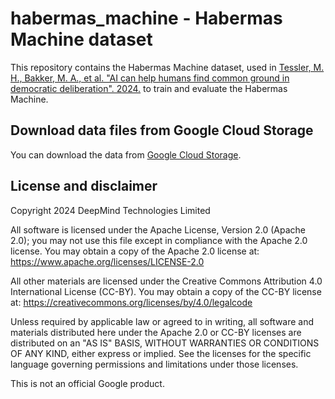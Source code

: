 # habermas_machine - Habermas Machine dataset

This repository contains the Habermas Machine dataset, used in
[Tessler, M. H., Bakker, M. A., et al. "AI can help humans find common ground in democratic deliberation". 2024.]()
to train and evaluate the Habermas Machine.


## Download data files from Google Cloud Storage

You can download the data from [Google Cloud Storage](https://console.cloud.google.com/storage/browser/habermas_machine).


## License and disclaimer

Copyright 2024 DeepMind Technologies Limited

All software is licensed under the Apache License, Version 2.0 (Apache 2.0);
you may not use this file except in compliance with the Apache 2.0 license.
You may obtain a copy of the Apache 2.0 license at:
https://www.apache.org/licenses/LICENSE-2.0

All other materials are licensed under the Creative Commons Attribution 4.0
International License (CC-BY). You may obtain a copy of the CC-BY license at:
https://creativecommons.org/licenses/by/4.0/legalcode

Unless required by applicable law or agreed to in writing, all software and
materials distributed here under the Apache 2.0 or CC-BY licenses are
distributed on an "AS IS" BASIS, WITHOUT WARRANTIES OR CONDITIONS OF ANY KIND,
either express or implied. See the licenses for the specific language governing
permissions and limitations under those licenses.

This is not an official Google product.
